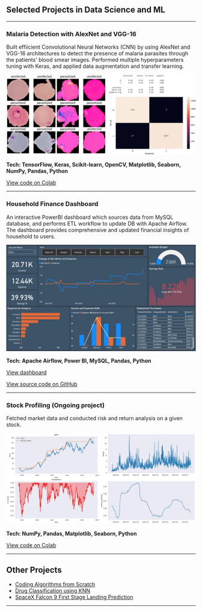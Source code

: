 ## Selected Projects in Data Science and ML

---

### Malaria Detection with AlexNet and VGG-16

Built effiicient Convolutional Neural Networks (CNN) by using AlexNet and VGG-16 architectures to detect the presence of malaria parasites through the patients' blood smear images. Performed multiple hyperparameters tuning with Keras, and applied data augmentation and transfer learning.

<img src="images/combined.jpg?raw=true/">

**Tech: TensorFlow, Keras, Scikit-learn, OpenCV, Matplotlib, Seaborn, NumPy, Pandas, Python**

[View code on Colab](https://colab.research.google.com/drive/1zoN5EvAs-e6wUjjWoObtwMhaX7CSozF6?usp=sharing)

---

### Household Finance Dashboard
An interactive PowerBI dashboard which sources data from MySQL database, and performs ETL workflow to update DB with Apache Airflow. The dashboard provides comprehensive and updated financial insights of household to users.

<img src="images/dashboard_preview.jpg?raw=true"/>

**Tech: Apache Airflow, Power BI, MySQL, Pandas, Python**

[View dashboard](https://app.powerbi.com/view?r=eyJrIjoiMTM1OWJjOTEtNTVmNi00ZGJlLTkwNmQtOTMxNDEyNDQzYzk3IiwidCI6IjdkMjRjMTUwLWQwNjUtNGRjZS1hMmZmLWU1Y2M5ODM5ZDNmNSJ9)

[View source code on GitHub](https://github.com/Kevin-qt/Household-Finance-Dashboard)

---
### Stock Profiling (Ongoing project)
Fetched market data and conducted risk and return analysis on a given stock.

<img src="images/time_series.jpg?raw=true"/>

**Tech: NumPy, Pandas, Matplotlib, Seaborn, Python**

[View code on Colab](https://colab.research.google.com/drive/1ADqyFJQCGciPTFJj6FgY9R9Bc1aNJlF0?usp=sharing)

---


## Other Projects

- [Coding Algorithms from Scratch](https://github.com/Kevin-qt/Coding-Algorithms-from-Scratch)
- [Drug Classification using KNN](https://github.com/Kevin-qt/DrugABC-Classification)
- [SpaceX Falcon 9 First Stage Landing Prediction](https://github.com/Kevin-qt/SpaceX-Falcon-9-First-Stage-Landing-Prediction)

---
